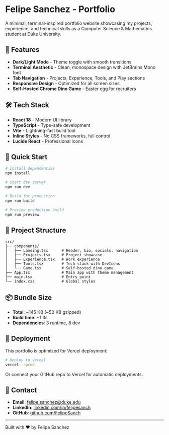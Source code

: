 # Felipe Sanchez - Portfolio

A minimal, terminal-inspired portfolio website showcasing my projects, experience, and technical skills as a Computer Science & Mathematics student at Duke University.

## 🎨 Features

- **Dark/Light Mode** - Theme toggle with smooth transitions
- **Terminal Aesthetic** - Clean, monospace design with JetBrains Mono font
- **Tab Navigation** - Projects, Experience, Tools, and Play sections
- **Responsive Design** - Optimized for all screen sizes
- **Self-Hosted Chrome Dino Game** - Easter egg for recruiters

## 🛠️ Tech Stack

- **React 18** - Modern UI library
- **TypeScript** - Type-safe development
- **Vite** - Lightning-fast build tool
- **Inline Styles** - No CSS frameworks, full control
- **Lucide React** - Professional icons

## 🚀 Quick Start

```bash
# Install dependencies
npm install

# Start dev server
npm run dev

# Build for production
npm run build

# Preview production build
npm run preview
```

## 📂 Project Structure

```
src/
├── components/
│   ├── Landing.tsx      # Header, bio, socials, navigation
│   ├── Projects.tsx     # Project showcase
│   ├── Experience.tsx   # Work experience
│   ├── Tools.tsx        # Tech stack with DevIcons
│   └── Game.tsx         # Self-hosted dino game
├── App.tsx              # Main app with theme management
├── main.tsx             # Entry point
└── index.css            # Global styles
```

## 📦 Bundle Size

- **Total**: ~145 KB (~50 KB gzipped)
- **Build time**: ~1.3s
- **Dependencies**: 3 runtime, 8 dev

## 🔗 Deployment

This portfolio is optimized for Vercel deployment:

```bash
# Deploy to Vercel
vercel --prod
```

Or connect your GitHub repo to Vercel for automatic deployments.

## 📧 Contact

- **Email**: felipe.sanchez@duke.edu
- **LinkedIn**: [linkedin.com/in/felipesanch](https://linkedin.com/in/felipesanch)
- **GitHub**: [github.com/FelipeSanch](https://github.com/FelipeSanch)

---

Built with ❤️ by Felipe Sanchez
